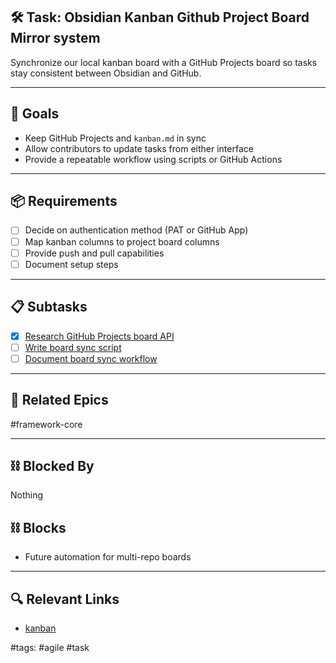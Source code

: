 ## 🛠️ Task: Obsidian Kanban Github Project Board Mirror system

Synchronize our local kanban board with a GitHub Projects board so tasks stay consistent between Obsidian and GitHub.

---

## 🎯 Goals
- Keep GitHub Projects and `kanban.md` in sync
- Allow contributors to update tasks from either interface
- Provide a repeatable workflow using scripts or GitHub Actions

---

## 📦 Requirements
- [ ] Decide on authentication method (PAT or GitHub App)
- [ ] Map kanban columns to project board columns
- [ ] Provide push and pull capabilities
- [ ] Document setup steps

---

## 📋 Subtasks
- [x] [Research GitHub Projects board API](Research%20GitHub%20Projects%20board%20API.md)
- [ ] [Write board sync script](Write%20board%20sync%20script.md)
- [ ] [Document board sync workflow](Document%20board%20sync%20workflow.md)

---

## 🔗 Related Epics
#framework-core

---

## ⛓️ Blocked By
Nothing

## ⛓️ Blocks
- Future automation for multi-repo boards

---

## 🔍 Relevant Links
- [kanban](../boards/kanban.md)

#tags: #agile #task
